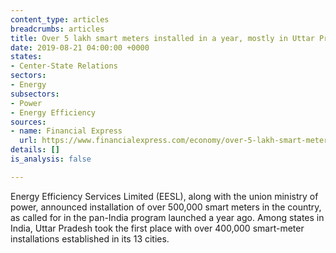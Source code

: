 ```yaml
---
content_type: articles
breadcrumbs: articles
title: Over 5 lakh smart meters installed in a year, mostly in Uttar Pradesh
date: 2019-08-21 04:00:00 +0000
states:
- Center-State Relations
sectors:
- Energy
subsectors:
- Power
- Energy Efficiency
sources:
- name: Financial Express
  url: https://www.financialexpress.com/economy/over-5-lakh-smart-meters-installed-in-a-year-mostly-in-uttar-pradesh/1674854/
details: []
is_analysis: false

---
```

Energy Efficiency Services Limited (EESL), along with the union ministry of power, announced installation of over 500,000 smart meters in the country,  as called for in the pan-India program launched a year ago. Among states in India, Uttar Pradesh took the first place with over 400,000 smart-meter installations established in its 13 cities.